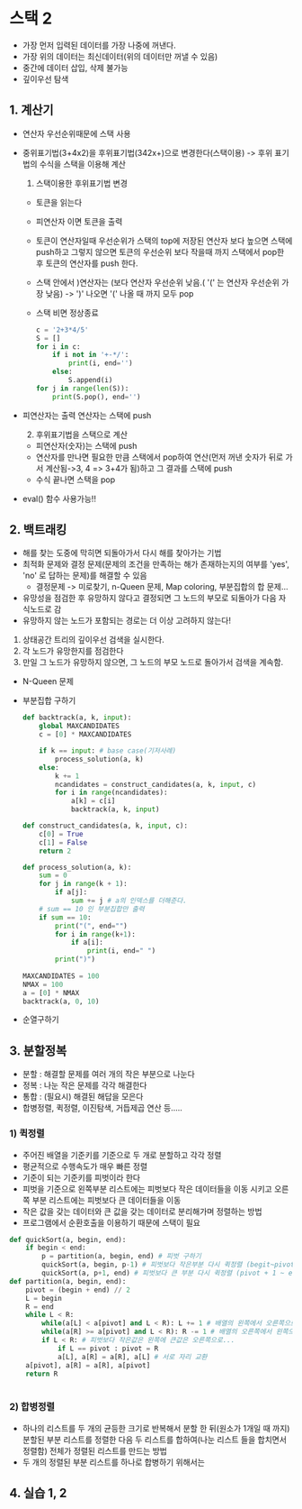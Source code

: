 # 스택 2

- 가장 먼저 입력된 데이터를 가장 나중에 꺼낸다.
- 가장 위의 데이터는 최신데이터(위의 데이터만 꺼낼 수 있음)
- 중간에 데이터 삽입, 삭제 불가능
- 깊이우선 탐색

## 1. 계산기

- 연산자 우선순위때문에 스택 사용

- 중위표기법(3+4x2)을 후위표기법(342x+)으로 변경한다(스택이용) -> 후위 표기법의 수식을 스택을 이용해 계산

  1. 스택이용한 후위표기법 변경

  - 토큰을 읽는다

  - 피연산자 이면 토큰을 출력

  - 토큰이 연산자일때 우선순위가 스택의 top에 저장된 연산자 보다 높으면 스택에 push하고 그렇지 않으면 토큰의 우선순위 보다 작을때 까지 스택에서 pop한 후 토큰의 연산자를 push 한다.

  - 스택 안에서 )연산자는 (보다 연산자 우선순위 낮음.( '(' 는 연산자 우선순위 가장 낮음) -> ')' 나오면 '(' 나올 때 까지 모두 pop

  - 스택 비면 정상종료

    ```python
    c = '2+3*4/5'
    S = []
    for i in c:
        if i not in '+-*/':
            print(i, end='')
        else:
            S.append(i)
    for j in range(len(S)):
        print(S.pop(), end='')
    ```

    

- 피연산자는 출력 연산자는 스택에 push

  2. 후위표기법을 스택으로 계산

  - 피연산자(숫자)는 스택에 push
  - 연산자를 만나면 필요한 만큼 스택에서 pop하여 연산(먼저 꺼낸 숫자가 뒤로 가서 계산됨->3, 4 => 3+4가 됨)하고 그 결과를 스택에 push
  - 수식 끝나면 스택을  pop

- eval() 함수 사용가능!!

  

## 2. 백트래킹

- 해를 찾는 도중에 막히면 되돌아가서 다시 해를 찾아가는 기법
- 최적화 문제와 결정 문제(문제의 조건을 만족하는 해가 존재하는지의 여부를 'yes', 'no' 로 답하는 문제)를 해결할 수 있음
  - 결정문제 -> 미로찾기, n-Queen 문제, Map coloring, 부분집합의 합 문제...
- 유망성을 점검한 후 유망하지 않다고 결정되면 그 노드의 부모로 되돌아가 다음 자식노드로 감
- 유망하지 않는 노드가 포함되는 경로는 더 이상 고려하지 않는다!

1. 상태공간 트리의 깊이우선 검색을 실시한다.
2. 각 노드가 유망한지를 점검한다
3. 만일 그 노드가 유망하지 않으면, 그 노드의 부모 노드로 돌아가서 검색을 계속함.

- N-Queen 문제

- 부분집합 구하기

  ```python
  def backtrack(a, k, input):
      global MAXCANDIDATES
      c = [0] * MAXCANDIDATES
  
      if k == input: # base case(기저사례)
          process_solution(a, k)
      else:
          k += 1
          ncandidates = construct_candidates(a, k, input, c)
          for i in range(ncandidates):
              a[k] = c[i]
              backtrack(a, k, input)
  
  def construct_candidates(a, k, input, c):
      c[0] = True
      c[1] = False
      return 2
  
  def process_solution(a, k):
      sum = 0
      for j in range(k + 1):
          if a[j]:
              sum += j # a의 인덱스를 더해준다.
      # sum == 10 인 부분집합만 출력
      if sum == 10:
          print("(", end="")
          for i in range(k+1):
              if a[i]:
                  print(i, end=" ")
          print(")")
          
  MAXCANDIDATES = 100
  NMAX = 100
  a = [0] * NMAX
  backtrack(a, 0, 10)
  ```

- 순열구하기

  

## 3. 분할정복

- 분할 : 해결할 문제를 여러 개의 작은 부분으로 나눈다
- 정복 : 나눈 작은 문제를 각각 해결한다
- 통합 : (필요시) 해결된 해답을 모은다
- 합병정렬, 퀵정렬, 이진탐색, 거듭제곱 연산 등.....

### 1) 퀵정렬

- 주어진 배열을 기준키를 기준으로 두 개로 분할하고 각각 정렬
- 평균적으로 수행속도가 매우 빠른 정렬
- 기준이 되는 기준키를 피벗이라 한다
- 피벗을 기준으로 왼쪽부분 리스트에는 피벗보다 작은 데이터들을 이동 시키고 오른쪽 부분 리스트에는 피벗보다 큰 데이터들을 이동
- 작은 값을 갖는 데이터와 큰 값을 갖는 데이터로 분리해가며 정렬하는 방법
- 프로그램에서 순환호출을 이용하기 때문에 스택이 필요

```python
def quickSort(a, begin, end):
    if begin < end:
        p = partition(a, begin, end) # 피벗 구하기
        quickSort(a, begin, p-1) # 피벗보다 작은부분 다시 퀵정렬 (begit~pivot-1 까지 정렬)
        quickSort(a, p+1, end) # 피벗보다 큰 부분 다시 퀵정렬 (pivot + 1 ~ end 까지 정렬)
def partition(a, begin, end):
    pivot = (begin + end) // 2
    L = begin
    R = end
    while L < R:
        while(a[L] < a[pivot] and L < R): L += 1 # 배열의 왼쪽에서 오른쪽으로 이동하면서 찾아감
        while(a[R] >= a[pivot] and L < R): R -= 1 # 배열의 오른쪽에서 왼쪽으로 이동해 감
   		if L < R: # 피벗보다 작은값은 왼쪽에 큰값은 오른쪽으로...
            if L == pivot : pivot = R
            a[L], a[R] = a[R], a[L] # 서로 자리 교환
    a[pivot], a[R] = a[R], a[pivot]
    return R
                
```

### 2) 합병정렬

- 하나의 리스트를 두 개의 균등한 크기로 반복해서 분할 한 뒤(원소가 1개일 때 까지) 분할된 부분 리스트를 정렬한 다음 두 리스트를 합하여(나눈 리스트 들을 합치면서 정렬함) 전체가 정렬된 리스트를 만드는 방법
- 두 개의 정렬된 부분 리스트를 하나로 합병하기 위해서는 

## 4. 실습 1, 2

